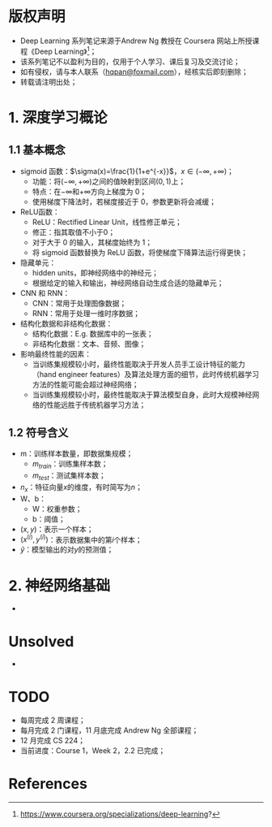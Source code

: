 # 版权声明

-  Deep Learning 系列笔记来源于Andrew Ng 教授在 Coursera 网站上所授课程《Deep Learning》[^1]；
-  该系列笔记不以盈利为目的，仅用于个人学习、课后复习及交流讨论；
-  如有侵权，请与本人联系（hqpan@foxmail.com），经核实后即刻删除；
-  转载请注明出处；

# 1. 深度学习概论

## 1.1 基本概念

- sigmoid 函数：$\sigma(x)=\frac{1}{1+e^{-x}}$，$x\in(-\infty,+\infty)$；
  - 功能：将$(-\infty,+\infty)$之间的值映射到区间$(0,1)$上；
  - 特点：在$-\infty$和$+\infty$方向上梯度为 0；
  - 使用梯度下降法时，若梯度接近于 0，参数更新将会减缓；
- ReLU函数：
  - ReLU：Rectified Linear Unit，线性修正单元；
  - 修正：指其取值不小于0；
  - 对于大于 0 的输入，其梯度始终为 1；
  - 将 sigmoid 函数替换为 ReLU 函数，将使梯度下降算法运行得更快；
- 隐藏单元：
  - hidden units，即神经网络中的神经元；
  - 根据给定的输入和输出，神经网络自动生成合适的隐藏单元；
- CNN 和 RNN：
  - CNN：常用于处理图像数据；
  - RNN：常用于处理一维时序数据；
- 结构化数据和非结构化数据：
  - 结构化数据：E.g. 数据库中的一张表；
  - 非结构化数据：文本、音频、图像；
- 影响最终性能的因素：
  - 当训练集规模较小时，最终性能取决于开发人员手工设计特征的能力（hand engineer features）及算法处理方面的细节，此时传统机器学习方法的性能可能会超过神经网络；
  - 当训练集规模较小时，最终性能取决于算法模型自身，此时大规模神经网络的性能远胜于传统机器学习方法；

## 1.2 符号含义

- m：训练样本数量，即数据集规模；
  - $m_{train}$：训练集样本数；
  - $m_{test}$：测试集样本数；
- $n_x$：特征向量$x$的维度，有时简写为$n$；
- W、b：
  - W：权重参数；
  - b：阈值；
- $(x,y)$：表示一个样本；
- $(x^{(i)},y^{(i)})$：表示数据集中的第$i$个样本；
- $\widehat{y}$：模型输出的对$y$的预测值；

# 2. 神经网络基础

- 

# Unsolved

- 

# TODO

- 每周完成 2 周课程；
- 每月完成 2 门课程，11 月底完成 Andrew Ng 全部课程；
- 12 月完成 CS 224；
- 当前进度：Course 1，Week 2，2.2 已完成；

# References

[^1]: https://www.coursera.org/specializations/deep-learning?

